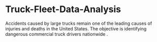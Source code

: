 # Truck-Fleet-Data-Analysis
Accidents caused by large trucks remain one of the leading causes of injuries and deaths in the United States.
The objective is identifying dangerous commercial truck drivers nationwide .
